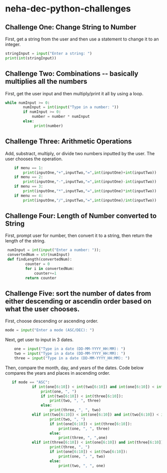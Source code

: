 # neha-dec-python-challenges
## Challenge One: Change String to Number
First, get a string from the user and then use a statement to change it to an integer.
```python
stringInput = input("Enter a string: ")
print(int(stringInput))
```
## Challenge Two: Combinations -- basically multiplies all the numbers
First, get the user input and then multiply/print it all by using a loop.
```python
while numInput >= 0:
        numInput = int(input("Type in a number: "))
        if numInput >= 0:
            number = number * numInput
        else:
             print(number)
```
## Challenge Three: Arithmetic Operations
Add, substract, multiply, or divide two numbers inputted by the user. The user chooses the operation.
```python
    if menu == 1:
        print(inputOne,"+",inputTwo,"=",int(inputOne)+int(inputTwo))
    if menu == 2:
        print(inputOne,"-",inputTwo,"=",int(inputOne)-int(inputTwo))
    if menu == 3:
        print(inputOne,"*",inputTwo,"=",int(inputOne)*int(inputTwo))
    if menu == 4:
        print(inputOne,"/",inputTwo,"=",int(inputOne)/int(inputTwo))
```
## Challenge Four: Length of Number converted to String
First, prompt user for number, then convert it to a string, then return the length of the string.
```python
 numInput = int(input("Enter a number: "));
 convertedNum = str(numInput)
 def findLength(convertedNum):
         counter = 0
         for i in convertedNum:
             counter+=1
         return counter
```
## Challenge Five: sort the number of dates from either descending or ascendin order based on what the user chooses.
First, choose descending or ascending order.
```python
mode = input("Enter a mode (ASC/DEC): ")  
```
Next, get user to input in 3 dates.
```python
    one = input("Type in a date (DD-MM-YYYY_HH:MM): ")
    two = input("Type in a date (DD-MM-YYYY_HH:MM): ")
    three = input("Type in a date (DD-MM-YYYY_HH:MM): ")
```
Then, compare the month, day, and years of the dates. 
Code below compares the years and places in ascending order.
```python
   if mode == "ASC":
            if int(one[6:10]) < int(two[6:10]) and int(one[6:10]) < int(three[6:10]):
                print(one, ", ")
                if int(two[6:10]) < int(three[6:10]):
                    print(two, ", ", three)
                else:
                    print(three, ", ", two)
            elif int(two[6:10]) < int(one[6:10]) and int(two[6:10]) < int(three[6:10]):
                    print(two, ", ")
                    if int(one[6:10]) < int(three[6:10]):
                        print(one, ", ", three)
                    else:
                        print(three, ", ",one)
            elif int(three[6:10]) < int(one[6:10]) and int(three[6:10]) < int(two[6:10]):
                    print(three, ", ")
                    if int(one[6:10]) < int(two[6:10]):
                        print(one, ", ", two)
                    else:
                        print(two, ", ", one)
```
   

